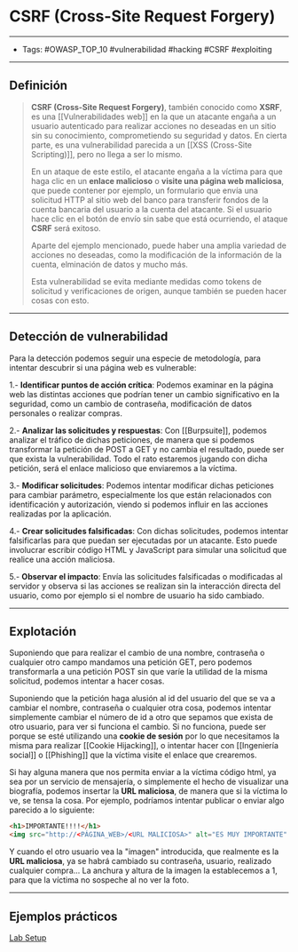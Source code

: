 # CSRF (Cross-Site Request Forgery)

***

* Tags: #OWASP\_TOP\_10 #vulnerabilidad #hacking #CSRF #exploiting

***

## Definición

> **CSRF (Cross-Site Request Forgery)**, también conocido como **XSRF**, es una \[\[Vulnerabilidades web]] en la que un atacante engaña a un usuario autenticado para realizar acciones no deseadas en un sitio sin su conocimiento, comprometiendo su seguridad y datos. En cierta parte, es una vulnerabilidad parecida a un \[\[XSS (Cross-Site Scripting)]], pero no llega a ser lo mismo.
>
> En un ataque de este estilo, el atacante engaña a la víctima para que haga clic en un **enlace malicioso** o **visite una página web maliciosa**, que puede contener por ejemplo, un formulario que envía una solicitud HTTP al sitio web del banco para transferir fondos de la cuenta bancaria del usuario a la cuenta del atacante. Si el usuario hace clic en el botón de envío sin sabe que está ocurriendo, el ataque **CSRF** será exitoso.
>
> Aparte del ejemplo mencionado, puede haber una amplia variedad de acciones no deseadas, como la modificación de la información de la cuenta, elminación de datos y mucho más.
>
> Esta vulnerabilidad se evita mediante medidas como tokens de solicitud y verificaciones de origen, aunque también se pueden hacer cosas con esto.

***

## Detección de vulnerabilidad

Para la detección podemos seguir una especie de metodología, para intentar descubrir si una página web es vulnerable:

1.- **Identificar puntos de acción crítica**: Podemos examinar en la página web las distintas acciones que podrían tener un cambio significativo en la seguridad, como un cambio de contraseña, modificación de datos personales o realizar compras.

2.- **Analizar las solicitudes y respuestas**: Con \[\[Burpsuite]], podemos analizar el tráfico de dichas peticiones, de manera que si podemos transformar la petición de POST a GET y no cambia el resultado, puede ser que exista la vulnerabilidad. Todo el rato estaremos jugando con dicha petición, será el enlace malicioso que enviaremos a la víctima.

3.- **Modificar solicitudes**: Podemos intentar modificar dichas peticiones para cambiar parámetro, especialmente los que están relacionados con identificación y autorización, viendo si podemos influir en las acciones realizadas por la aplicación.

4.- **Crear solicitudes falsificadas**: Con dichas solicitudes, podemos intentar falsificarlas para que puedan ser ejecutadas por un atacante. Esto puede involucrar escribir código HTML y JavaScript para simular una solicitud que realice una acción maliciosa.

5.- **Observar el impacto**: Envía las solicitudes falsificadas o modificadas al servidor y observa si las acciones se realizan sin la interacción directa del usuario, como por ejemplo si el nombre de usuario ha sido cambiado.

***

## Explotación

Suponiendo que para realizar el cambio de una nombre, contraseña o cualquier otro campo mandamos una petición GET, pero podemos transformarla a una petición POST sin que varíe la utilidad de la misma solicitud, podemos intentar a hacer cosas.

Suponiendo que la petición haga alusión al id del usuario del que se va a cambiar el nombre, contraseña o cualquier otra cosa, podemos intentar simplemente cambiar el número de id a otro que sepamos que exista de otro usuario, para ver si funciona el cambio. Si no funciona, puede ser porque se esté utilizando una **cookie de sesión** por lo que necesitamos la misma para realizar \[\[Cookie Hijacking]], o intentar hacer con \[\[Ingeniería social]] o \[\[Phishing]] que la víctima visite el enlace que crearemos.

Si hay alguna manera que nos permita enviar a la víctima código html, ya sea por un servicio de mensajería, o simplemente el hecho de visualizar una biografía, podemos insertar la **URL maliciosa**, de manera que si la víctima lo ve, se tensa la cosa. Por ejemplo, podríamos intentar publicar o enviar algo parecido a lo siguiente:

```html
<h1>IMPORTANTE!!!!</h1> 
<img src="http://<PÁGINA_WEB>/<URL MALICIOSA>" alt="ES MUY IMPORTANTE" width="1" height="1"/>
```

Y cuando el otro usuario vea la "imagen" introducida, que realmente es la **URL maliciosa**, ya se habrá cambiado su contraseña, usuario, realizado cualquier compra... La anchura y altura de la imagen la establecemos a 1, para que la víctima no sospeche al no ver la foto.

***

## Ejemplos prácticos

[Lab Setup](../../../Apuntes/Hacking/Vulnerabilidades%20web/CSRF%20\(Cross-Site%20Request%20Forgery\)/\[https:/seedsecuritylabs.org/Labs\_20.04/Files/Web\_CSRF\_Elgg/Labsetup.zip]\(https:/seedsecuritylabs.org/Labs\_20.04/Files/Web\_CSRF\_Elgg/Labsetup.zip\))
